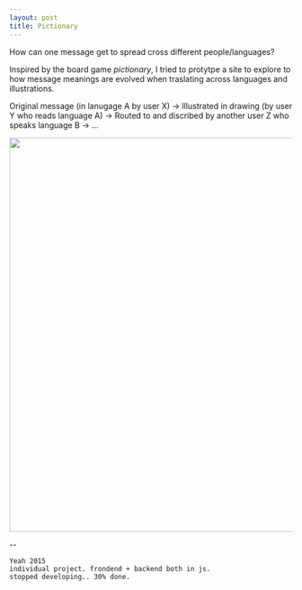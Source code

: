 ```yaml
---
layout: post
title: Pictionary
---
```


How can one message get to spread cross different people/languages? 

Inspired by the board game *pictionary*, I tried to protytpe a site to explore to how message meanings are evolved when traslating across languages and illustrations. 

Original message (in lanugage A by user X) -> Illustrated in drawing (by user Y who reads language A) -> Routed to and discribed by another user Z who speaks language B -> ... 


<a href="http://pictionary6470.meteor.com">
<img src="{{ site.baseurl }}/img/pictionary/cover.jpg" width="700"></a>


-- 

	Yeah 2015 
	individual project. frondend + backend both in js. 
	stopped developing.. 30% done. 